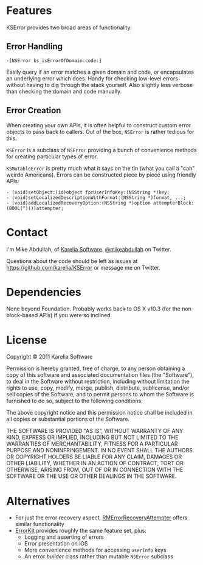 Features
========

KSError provides two broad areas of functionality:

## Error Handling ##

	-[NSError ks_isErrorOfDomain:code:]

Easily query if an error matches a given domain and code, or encapsulates an underlying error which does. Handy for checking low-level errors without having to dig through the stack yourself. Also slightly less verbose than checking the domain and code manually.

## Error Creation ##

When creating your own APIs, it is often helpful to construct custom error objects to pass back to callers. Out of the box, `NSError` is rather tedious for this.

`KSError` is a subclass of `NSError` providing a bunch of convenience methods for creating particular types of error.

`KSMutableError` is pretty much what it says on the tin (what you call a "can" weirdo Americans). Errors can be constructed piece by piece using friendly APIs:

	- (void)setObject:(id)object forUserInfoKey:(NSString *)key;
	- (void)setLocalizedDescriptionWithFormat:(NSString *)format, ...;
	- (void)addLocalizedRecoveryOption:(NSString *)option attempterBlock:(BOOL(^)())attempter;

Contact
=======

I'm Mike Abdullah, of [Karelia Software](http://karelia.com). [@mikeabdullah](http://twitter.com/mikeabdullah) on Twitter.

Questions about the code should be left as issues at https://github.com/karelia/KSError or message me on Twitter.

Dependencies
============

None beyond Foundation. Probably works back to OS X v10.3 (for the non-block-based APIs) if you were so inclined.

License
=======

Copyright © 2011 Karelia Software

Permission is hereby granted, free of charge, to any person obtaining a copy
of this software and associated documentation files (the "Software"), to deal
in the Software without restriction, including without limitation the rights
to use, copy, modify, merge, publish, distribute, sublicense, and/or sell
copies of the Software, and to permit persons to whom the Software is
furnished to do so, subject to the following conditions:

The above copyright notice and this permission notice shall be included in
all copies or substantial portions of the Software.

THE SOFTWARE IS PROVIDED "AS IS", WITHOUT WARRANTY OF ANY KIND, EXPRESS OR
IMPLIED, INCLUDING BUT NOT LIMITED TO THE WARRANTIES OF MERCHANTABILITY,
FITNESS FOR A PARTICULAR PURPOSE AND NONINFRINGEMENT. IN NO EVENT SHALL THE
AUTHORS OR COPYRIGHT HOLDERS BE LIABLE FOR ANY CLAIM, DAMAGES OR OTHER
LIABILITY, WHETHER IN AN ACTION OF CONTRACT, TORT OR OTHERWISE, ARISING FROM,
OUT OF OR IN CONNECTION WITH THE SOFTWARE OR THE USE OR OTHER DEALINGS IN
THE SOFTWARE.

Alternatives
============

* For just the error recovery aspect, [RMErrorRecoveryAttempter](https://github.com/realmacsoftware/RMErrorRecoveryAttempter) offers similar functionality
* [ErrorKit](https://github.com/hectr/ErrorKit) provides roughly the same feature set, plus:
	* Logging and asserting of errors
	* Error presentation on iOS
	* More convenience methods for accessing `userInfo` keys
	* An error *builder* class rather than mutable `NSError` subclass
